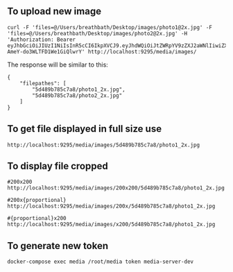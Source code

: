 ## To upload new image
    
    curl -F 'files=@/Users/breathbath/Desktop/images/photo1@2x.jpg' -F 'files=@/Users/breathbath/Desktop/images/photo2@2x.jpg' -H 'Authorization: Bearer eyJhbGciOiJIUzI1NiIsInR5cCI6IkpXVCJ9.eyJhdWQiOiJtZWRpYV9zZXJ2aWNlIiwiZXhwIjoxNTY3NjMxNDQwLCJpYXQiOjE1NjUwMzk0NDAsImlzcyI6Im1lZGlhLXNlcnZpY2UtZGV2ZWxvcGVyIiwic3ViIjoibWVkaWEtc2VydmVyLWRldiJ9.2K1ueLVk_NrSNgViRl-AmeY-do3WLTFD1We1GiQlwrY' http://localhost:9295/media/images/
    
The response will be similar to this:

    {
        "filepathes": [
            "5d489b785c7a8/photo1_2x.jpg",
            "5d489b785c7a8/photo2_2x.jpg"
        ]
    }
    
## To get file displayed in full size use

    http://localhost:9295/media/images/5d489b785c7a8/photo1_2x.jpg

## To display file cropped

    #200x200
    http://localhost:9295/media/images/200x200/5d489b785c7a8/photo1_2x.jpg
    
    #200x{proportional}
    http://localhost:9295/media/images/200x/5d489b785c7a8/photo1_2x.jpg
    
    #{proportional}x200
    http://localhost:9295/media/images/x200/5d489b785c7a8/photo1_2x.jpg
    
## To generate new token
    
    docker-compose exec media /root/media token media-server-dev